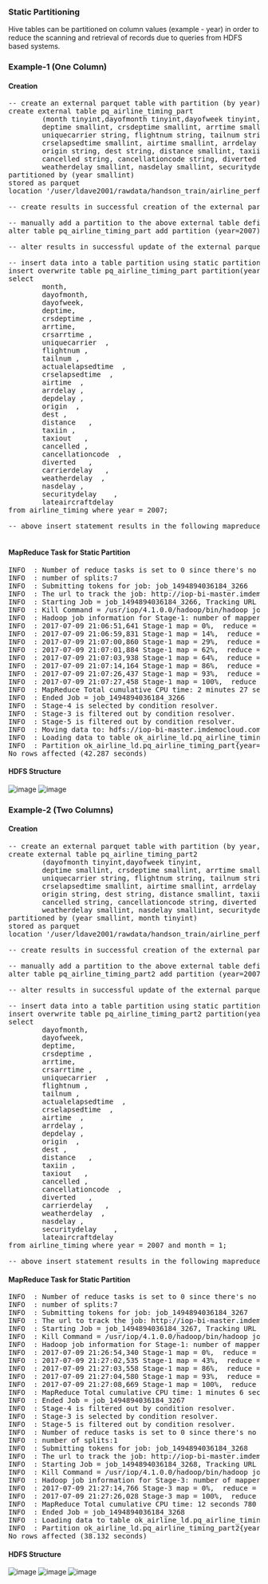 ### Static Partitioning
Hive tables can be partitioned on column values (example - year) in order to reduce the scanning and retrieval of records due to queries from HDFS based systems.

### Example-1 (One Column)
#### Creation
<pre>
-- create an external parquet table with partition (by year) on airline timing
create external table pq_airline_timing_part
        (month tinyint,dayofmonth tinyint,dayofweek tinyint,
        deptime smallint, crsdeptime smallint, arrtime smallint, crsarrtime smallint,
        uniquecarrier string, flightnum string, tailnum string, actualelapsedtime smallint,
        crselapsedtime smallint, airtime smallint, arrdelay smallint, depdelay smallint,
        origin string, dest string, distance smallint, taxiin string, taxiout string,
        cancelled string, cancellationcode string, diverted string, carrierdelay smallint,
        weatherdelay smallint, nasdelay smallint, securitydelay smallint, lateaircraftdelay smallint)
partitioned by (year smallint)
stored as parquet
location '/user/ldave2001/rawdata/handson_train/airline_performance/flights_parquet_partd';

-- create results in successful creation of the external parquet table and the output is No rows selected

-- manually add a partition to the above external table defined with a partition
alter table pq_airline_timing_part add partition (year=2007);

-- alter results in successful update of the external parquet table and the output is No rows selected

-- insert data into a table partition using static partitioning
insert overwrite table pq_airline_timing_part partition(year=2007)
select
        month,
        dayofmonth,
        dayofweek,
        deptime,
        crsdeptime ,
        arrtime,
        crsarrtime ,
        uniquecarrier  ,
        flightnum ,
        tailnum ,
        actualelapsedtime  ,
        crselapsedtime  ,
        airtime  ,
        arrdelay ,
        depdelay ,
        origin  ,
        dest ,
        distance   ,
        taxiin ,
        taxiout   ,
        cancelled ,
        cancellationcode  ,
        diverted   ,
        carrierdelay   ,
        weatherdelay  ,
        nasdelay ,
        securitydelay    ,
        lateaircraftdelay
from airline_timing where year = 2007;

-- above insert statement results in the following mapreduce task shown in the next section

</pre>

#### MapReduce Task for Static Partition
<pre>
INFO  : Number of reduce tasks is set to 0 since there's no reduce operator
INFO  : number of splits:7
INFO  : Submitting tokens for job: job_1494894036184_3266
INFO  : The url to track the job: http://iop-bi-master.imdemocloud.com:8088/proxy/application_1494894    036184_3266/
INFO  : Starting Job = job_1494894036184_3266, Tracking URL = http://iop-bi-master.imdemocloud.com:80    88/proxy/application_1494894036184_3266/
INFO  : Kill Command = /usr/iop/4.1.0.0/hadoop/bin/hadoop job  -kill job_1494894036184_3266
INFO  : Hadoop job information for Stage-1: number of mappers: 7; number of reducers: 0
INFO  : 2017-07-09 21:06:51,641 Stage-1 map = 0%,  reduce = 0%
INFO  : 2017-07-09 21:06:59,831 Stage-1 map = 14%,  reduce = 0%, Cumulative CPU 7.32 sec
INFO  : 2017-07-09 21:07:00,860 Stage-1 map = 29%,  reduce = 0%, Cumulative CPU 14.76 sec
INFO  : 2017-07-09 21:07:01,884 Stage-1 map = 62%,  reduce = 0%, Cumulative CPU 67.07 sec
INFO  : 2017-07-09 21:07:03,938 Stage-1 map = 64%,  reduce = 0%, Cumulative CPU 69.87 sec
INFO  : 2017-07-09 21:07:14,164 Stage-1 map = 86%,  reduce = 0%, Cumulative CPU 114.6 sec
INFO  : 2017-07-09 21:07:26,437 Stage-1 map = 93%,  reduce = 0%, Cumulative CPU 145.73 sec
INFO  : 2017-07-09 21:07:27,458 Stage-1 map = 100%,  reduce = 0%, Cumulative CPU 147.56 sec
INFO  : MapReduce Total cumulative CPU time: 2 minutes 27 seconds 560 msec
INFO  : Ended Job = job_1494894036184_3266
INFO  : Stage-4 is selected by condition resolver.
INFO  : Stage-3 is filtered out by condition resolver.
INFO  : Stage-5 is filtered out by condition resolver.
INFO  : Moving data to: hdfs://iop-bi-master.imdemocloud.com:8020/user/ldave2001/rawdata/handson_trai    n/airline_performance/flights_parquet_partd/year=2007/.hive-staging_hive_2017-07-09_21-06-46_467_6099    024841256988090-63/-ext-10000 from hdfs://iop-bi-master.imdemocloud.com:8020/user/ldave2001/rawdata/h    andson_train/airline_performance/flights_parquet_partd/year=2007/.hive-staging_hive_2017-07-09_21-06-    46_467_6099024841256988090-63/-ext-10002
INFO  : Loading data to table ok_airline_ld.pq_airline_timing_part partition (year=2007) from hdfs://    iop-bi-master.imdemocloud.com:8020/user/ldave2001/rawdata/handson_train/airline_performance/flights_p    arquet_partd/year=2007/.hive-staging_hive_2017-07-09_21-06-46_467_6099024841256988090-63/-ext-10000
INFO  : Partition ok_airline_ld.pq_airline_timing_part{year=2007} stats: [numFiles=7, numRows=7453215    , totalSize=150029309, rawDataSize=208690020]
No rows affected (42.287 seconds)
</pre>

#### HDFS Structure
![image](https://user-images.githubusercontent.com/19809692/28000435-c0170a28-64f3-11e7-9e3e-abffd728eab8.png)
![image](https://user-images.githubusercontent.com/19809692/28000475-e6f57986-64f3-11e7-94ba-85d993b95771.png)

### Example-2 (Two Columns)
#### Creation
<pre>
-- create an external parquet table with partition (by year, month) on airline timing
create external table pq_airline_timing_part2
        (dayofmonth tinyint,dayofweek tinyint,
        deptime smallint, crsdeptime smallint, arrtime smallint, crsarrtime smallint,
        uniquecarrier string, flightnum string, tailnum string, actualelapsedtime smallint,
        crselapsedtime smallint, airtime smallint, arrdelay smallint, depdelay smallint,
        origin string, dest string, distance smallint, taxiin string, taxiout string,
        cancelled string, cancellationcode string, diverted string, carrierdelay smallint,
        weatherdelay smallint, nasdelay smallint, securitydelay smallint, lateaircraftdelay smallint)
partitioned by (year smallint, month tinyint)
stored as parquet
location '/user/ldave2001/rawdata/handson_train/airline_performance/flights_parquet_partd2';

-- create results in successful creation of the external parquet table and the output is No rows selected

-- manually add a partition to the above external table defined with a partition
alter table pq_airline_timing_part2 add partition (year=2007, month=1);

-- alter results in successful update of the external parquet table and the output is No rows selected

-- insert data into a table partition using static partitioning
insert overwrite table pq_airline_timing_part2 partition(year=2007, month=1)
select
        dayofmonth,
        dayofweek,
        deptime,
        crsdeptime ,
        arrtime,
        crsarrtime ,
        uniquecarrier  ,
        flightnum ,
        tailnum ,
        actualelapsedtime  ,
        crselapsedtime  ,
        airtime  ,
        arrdelay ,
        depdelay ,
        origin  ,
        dest ,
        distance   ,
        taxiin ,
        taxiout   ,
        cancelled ,
        cancellationcode  ,
        diverted   ,
        carrierdelay   ,
        weatherdelay  ,
        nasdelay ,
        securitydelay    ,
        lateaircraftdelay
from airline_timing where year = 2007 and month = 1;

-- above insert statement results in the following mapreduce task shown in the next section
</pre>

#### MapReduce Task for Static Partition
<pre>
INFO  : Number of reduce tasks is set to 0 since there's no reduce operator
INFO  : number of splits:7
INFO  : Submitting tokens for job: job_1494894036184_3267
INFO  : The url to track the job: http://iop-bi-master.imdemocloud.com:8088/proxy/application_14948940361    84_3267/
INFO  : Starting Job = job_1494894036184_3267, Tracking URL = http://iop-bi-master.imdemocloud.com:8088/p    roxy/application_1494894036184_3267/
INFO  : Kill Command = /usr/iop/4.1.0.0/hadoop/bin/hadoop job  -kill job_1494894036184_3267
INFO  : Hadoop job information for Stage-1: number of mappers: 7; number of reducers: 0
INFO  : 2017-07-09 21:26:54,340 Stage-1 map = 0%,  reduce = 0%
INFO  : 2017-07-09 21:27:02,535 Stage-1 map = 43%,  reduce = 0%, Cumulative CPU 23.99 sec
INFO  : 2017-07-09 21:27:03,558 Stage-1 map = 86%,  reduce = 0%, Cumulative CPU 49.39 sec
INFO  : 2017-07-09 21:27:04,580 Stage-1 map = 93%,  reduce = 0%, Cumulative CPU 60.62 sec
INFO  : 2017-07-09 21:27:08,669 Stage-1 map = 100%,  reduce = 0%, Cumulative CPU 66.31 sec
INFO  : MapReduce Total cumulative CPU time: 1 minutes 6 seconds 310 msec
INFO  : Ended Job = job_1494894036184_3267
INFO  : Stage-4 is filtered out by condition resolver.
INFO  : Stage-3 is selected by condition resolver.
INFO  : Stage-5 is filtered out by condition resolver.
INFO  : Number of reduce tasks is set to 0 since there's no reduce operator
INFO  : number of splits:1
INFO  : Submitting tokens for job: job_1494894036184_3268
INFO  : The url to track the job: http://iop-bi-master.imdemocloud.com:8088/proxy/application_14948940361    84_3268/
INFO  : Starting Job = job_1494894036184_3268, Tracking URL = http://iop-bi-master.imdemocloud.com:8088/p    roxy/application_1494894036184_3268/
INFO  : Kill Command = /usr/iop/4.1.0.0/hadoop/bin/hadoop job  -kill job_1494894036184_3268
INFO  : Hadoop job information for Stage-3: number of mappers: 1; number of reducers: 0
INFO  : 2017-07-09 21:27:14,766 Stage-3 map = 0%,  reduce = 0%
INFO  : 2017-07-09 21:27:26,028 Stage-3 map = 100%,  reduce = 0%, Cumulative CPU 12.78 sec
INFO  : MapReduce Total cumulative CPU time: 12 seconds 780 msec
INFO  : Ended Job = job_1494894036184_3268
INFO  : Loading data to table ok_airline_ld.pq_airline_timing_part2 partition (year=2007, month=1) from h    dfs://iop-bi-master.imdemocloud.com:8020/user/ldave2001/rawdata/handson_train/airline_performance/flights    _parquet_partd2/year=2007/month=1/.hive-staging_hive_2017-07-09_21-26-49_183_5992017600256698540-63/-ext-    10000
INFO  : Partition ok_airline_ld.pq_airline_timing_part2{year=2007, month=1} stats: [numFiles=1, numRows=6    21559, totalSize=12436691, rawDataSize=16782093]
No rows affected (38.132 seconds)
</pre>

#### HDFS Structure
![image](https://user-images.githubusercontent.com/19809692/28000846-8082b828-64f6-11e7-896d-2b12d6907920.png)
![image](https://user-images.githubusercontent.com/19809692/28000856-9a6dbc24-64f6-11e7-8193-69ba219d4c72.png)
![image](https://user-images.githubusercontent.com/19809692/28000877-ba9acaa0-64f6-11e7-87f2-95d0bb548269.png)
